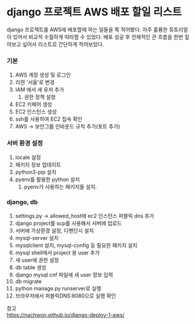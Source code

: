 # django 프로젝트 AWS 배포 할일 리스트
django 프로젝트를 AWS에 배포할때 하는 일들을 쭉 적어봤다. 아주 훌륭한 튜토리얼이 있어서 비교적 수월하게 따라할 수 있었다. 배포 성공 후 전체적인 큰 흐름을 한번 짚어보고 싶어서 리스트로 간단하게 적어보았다. 

### 기본 
1. AWS 계정 생성 및 로그인
2. 리젼 '서울'로 변경
3. IAM 에서 새 유저 추가
    1. 권한 정책 설정
4. EC2 키페어 생성
5. EC2 인스턴스 생성
6. ssh를 사용하여 EC2 접속 확인
7. AWS -> 보안그룹 인바운드 규칙 추가(포트 추가)

### 서버 환경 설정
1. locale 설정
2. 패키지 정보 업데이트
3. python3-pip 설치
4. pyenv를 활용한 python 설치
    1. pyenv가 사용하는 패키지들 설치.

### django, db
1. settings.py -> allowed_host에 ec2 인스턴스 퍼블릭 dns 추가
2. django project를 scp를 사용해서 서버에 업로드
3. 서버에 가상환경 설정, 디펜던시 설치
4. mysql-server 설치
5. mysqlclient 설치, mysql-config 등 필요한 패키지 설치
6. mysql shell에서 project 용 user 추가
7. 새 user에 권한 설정
8. db table 생성
9. django mysql cnf 파일에 새 user 정보 입력
10. db migrate
11. python manage.py runserver로 실행
12. 브라우저에서 퍼블릭DNS:8080으로 실행 확인


참고  
https://nachwon.github.io/django-deploy-1-aws/